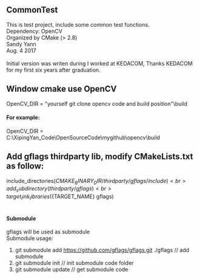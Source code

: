 ## CommonTest
This is test project, include some common test functions. <br>
Dependency: OpenCV <br>
Organized by CMake (> 2.8) <br>
Sandy Yann <br>
Aug. 4 2017 <br>
 <br>
Initial version was writen during I worked at KEDACOM, Thanks KEDACOM for my first six years after graduation.
 <br>
## Window cmake use OpenCV
OpenCV_DIR = "yourself git clone opencv code and build position"\build
 <br>
#### For example:
OpenCV_DIR = C:\XipingYan_Code\OpenSourceCode\mygithub\opencv\build
 <br>
## Add gflags thirdparty lib, modify CMakeLists.txt as follow:
include_directories(${CMAKE_BINARY_DIR}/thirdparty/gflags/include)<br>
add_subdirectory(thirdparty/gflags)<br>
target_link_libraries(${TARGET_NAME} gflags)<br>
 <br>
#### Submodule
gflags will be used as submodule<br>
Submodule usage:
1. git submodule add https://github.com/gflags/gflags.git ./gflags <tb> // add submodule
2. git submodule init	 <tb> // init submodule code folder
3. git submodule update  <tb> // get submodule code

